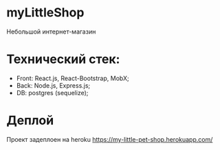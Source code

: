 # myLittleShop
Небольшой интернет-магазин

# Технический стек:
- Front: React.js, React-Bootstrap, MobX;
- Back: Node.js, Express.js;
- DB: postgres (sequelize);

# Деплой
Проект задеплоен на heroku
https://my-little-pet-shop.herokuapp.com/
